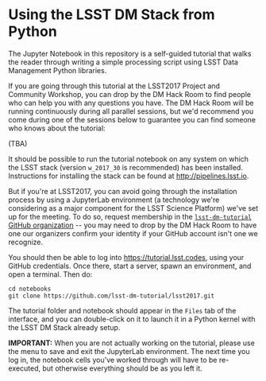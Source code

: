 # Using the LSST DM Stack from Python

The Jupyter Notebook in this repository is a self-guided tutorial that walks the reader through writing a simple processing script using LSST Data Management Python libraries.

If you are going through this tutorial at the LSST2017 Project and Community Workshop, you can drop by the DM Hack Room to find people who can help you with any questions you have.  The DM Hack Room will be running continuously during all parallel sessions, but we'd recommend you come during one of the sessions below to guarantee you can find someone who knows about the tutorial:

(TBA)


It should be possible to run the tutorial notebook on any system on which the LSST stack (version `w_2017_30` is recommended) has been installed.  Instructions for installing the stack can be found at http://pipelines.lsst.io.

But if you're at LSST2017, you can avoid going through the installation process by using a JupyterLab environment (a technology we're considering as a major component for the LSST Science Platform) we've set up for the meeting.  To do so, request membership in the [`lsst-dm-tutorial` GitHub organization](https://github.com/lsst-dm-tutorial) -- you may need to drop by the DM Hack Room to have one our organizers confirm your identity if your GitHub account isn't one we recognize.

You should then be able to log into https://tutorial.lsst.codes, using your GitHub credentials.  Once there, start a server, spawn an environment, and  open a terminal.  Then do:

```
cd notebooks
git clone https://github.com/lsst-dm-tutorial/lsst2017.git
```

The tutorial folder and notebook should appear in the `Files` tab of the interface, and you can double-click on it to launch it in a Python kernel with the LSST DM Stack already setup.

**IMPORTANT:** When you are not actually working on the tutorial, please use the menu to save and exit the JupyterLab environment.  The next time you log in, the notebook cells you've worked through will have to be re-executed, but otherwise everything should be as you left it.
